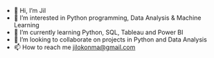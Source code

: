 - 👋 Hi, I’m Jil
- 👀 I’m interested in Python programming, Data Analysis & Machine Learning
- 🌱 I’m currently learning Python, SQL, Tableau and Power BI
- 💞️ I’m looking to collaborate on projects in Python and Data Analysis
- 📫 How to reach me jilokonma@gmail.com

<!---
CtrlJil/CtrlJil is a ✨ special ✨ repository because its `README.md` (this file) appears on your GitHub profile.
You can click the Preview link to take a look at your changes.
--->
